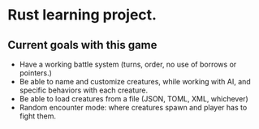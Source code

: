 # Rust learning project.

## Current goals with this game
* Have a working battle system (turns, order, no use of borrows or pointers.)
* Be able to name and customize creatures, while working with AI, and specific behaviors with each creature.
* Be able to load creatures from a file (JSON, TOML, XML, whichever)
* Random encounter mode: where creatures spawn and player has to fight them.